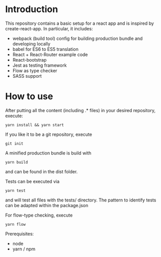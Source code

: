 # Introduction

This repository contains a basic setup for a react app and is inspired by create-react-app.
In particular, it includes:
* webpack (build tool) config for building production bundle and developing locally
* babel for ES6 to ES5 translation
* React + React-Router example code
* React-bootstrap
* Jest as testing framework
* Flow as type checker
* SASS support

# How to use

After putting all the content (including .* files) in your desired repository, execute:

```
yarn install && yarn start
```

If you like it to be a git repository, execute
```
git init
```

A minified production bundle is build with
```
yarn build
```

and can be found in the dist folder.

Tests can be executed via

```
yarn test
```

and will test all files with the tests/ directory. The pattern to identify tests can be adapted
within the package.json

For flow-type checking, execute

```
yarn flow
```


Prerequisites:
- node
- yarn / npm
